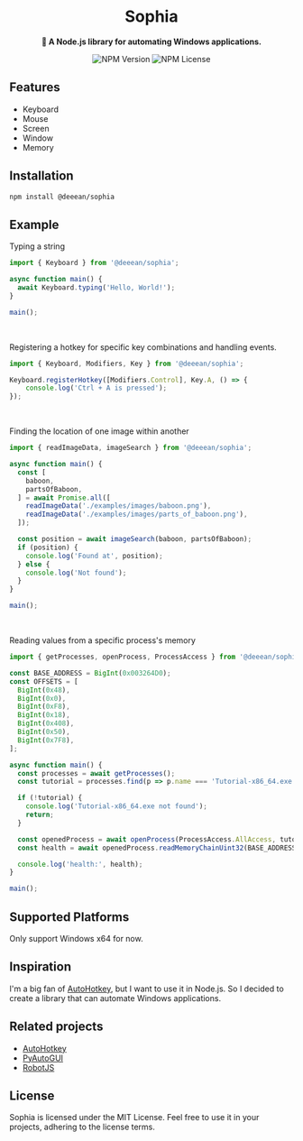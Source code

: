 <div align="center">
  <h1>Sophia</h1>
  <p>
    <strong>🤖 A Node.js library for automating Windows applications.</strong>
  </p>
  
  ![NPM Version](https://img.shields.io/npm/v/@deeean/sophia)
  ![NPM License](https://img.shields.io/npm/l/@deeean/sophia)
</div>

## Features
- Keyboard
- Mouse
- Screen
- Window
- Memory

## Installation
```bash
npm install @deeean/sophia
```

## Example
Typing a string
```typescript
import { Keyboard } from '@deeean/sophia';

async function main() {
  await Keyboard.typing('Hello, World!');
}

main();
```

<br />

Registering a hotkey for specific key combinations and handling events.
```typescript
import { Keyboard, Modifiers, Key } from '@deeean/sophia';

Keyboard.registerHotkey([Modifiers.Control], Key.A, () => {
    console.log('Ctrl + A is pressed');
});
```

<br />

Finding the location of one image within another
```typescript
import { readImageData, imageSearch } from '@deeean/sophia';

async function main() {
  const [
    baboon,
    partsOfBaboon,
  ] = await Promise.all([
    readImageData('./examples/images/baboon.png'),
    readImageData('./examples/images/parts_of_baboon.png'),
  ]);

  const position = await imageSearch(baboon, partsOfBaboon);
  if (position) {
    console.log('Found at', position);
  } else {
    console.log('Not found');
  }
}

main();
```

<br />

Reading values from a specific process's memory
```typescript
import { getProcesses, openProcess, ProcessAccess } from '@deeean/sophia';

const BASE_ADDRESS = BigInt(0x003264D0);
const OFFSETS = [
  BigInt(0x48),
  BigInt(0x0),
  BigInt(0xF8),
  BigInt(0x18),
  BigInt(0x408),
  BigInt(0x50),
  BigInt(0x7F8),
];

async function main() {
  const processes = await getProcesses();
  const tutorial = processes.find(p => p.name === 'Tutorial-x86_64.exe');

  if (!tutorial) {
    console.log('Tutorial-x86_64.exe not found');
    return;
  }

  const openedProcess = await openProcess(ProcessAccess.AllAccess, tutorial.pid);
  const health = await openedProcess.readMemoryChainUint32(BASE_ADDRESS, OFFSETS);

  console.log('health:', health);
}

main();
```

## Supported Platforms
Only support Windows x64 for now.

## Inspiration
I'm a big fan of [AutoHotkey](https://www.autohotkey.com/), but I want to use it in Node.js. So I decided to create a library that can automate Windows applications.

## Related projects
- [AutoHotkey](https://github.com/AutoHotkey/AutoHotkey)
- [PyAutoGUI](https://github.com/asweigart/pyautogui)
- [RobotJS](https://github.com/octalmage/robotjs)

## License
Sophia is licensed under the MIT License. Feel free to use it in your projects, adhering to the license terms.